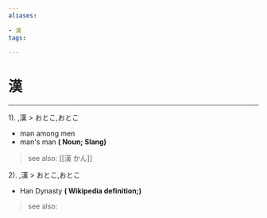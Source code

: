 ```yaml
---
aliases:
    
- 漢
tags:
    
---
```


# 漢
---
1).
,漢 > おとこ,おとこ

- man among men
- man's man
**( Noun; Slang)**
> see also:  [[漢 かん]]
            
2).
,漢 > おとこ,おとこ

- Han Dynasty
**( Wikipedia definition;)**
> see also: 
            